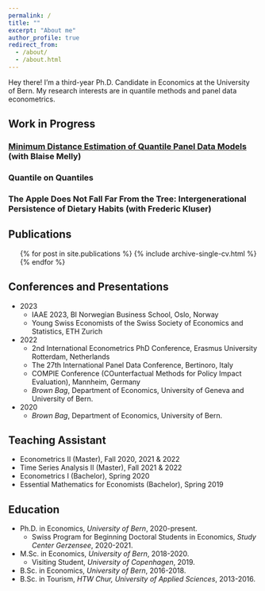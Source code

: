 ```yaml
---
permalink: /
title: ""
excerpt: "About me"
author_profile: true
redirect_from: 
  - /about/
  - /about.html
---
```


Hey there! I’m a third-year Ph.D. Candidate in Economics at the University of Bern. My research interests are in quantile methods and panel data econometrics.


## Work in Progress
### <a href="/files/MD.pdf" download>Minimum Distance Estimation of Quantile Panel Data Models</a> (with Blaise Melly)
### Quantile on Quantiles
### The Apple Does Not Fall Far From the Tree: Intergenerational Persistence of Dietary Habits (with Frederic Kluser)


## Publications
<ul>{% for post in site.publications %}
    {% include archive-single-cv.html %}
  {% endfor %}</ul>

## Conferences and Presentations
* 2023
     * IAAE 2023, BI Norwegian Business School, Oslo, Norway
     * Young Swiss Economists of the Swiss Society of Economics and Statistics, ETH Zurich
* 2022
     * 2nd International Econometrics PhD Conference, Erasmus University Rotterdam, Netherlands
     * The 27th International Panel Data Conference, Bertinoro, Italy
     * COMPIE Conference (COunterfactual Methods for Policy Impact Evaluation), Mannheim, Germany
     * *Brown Bag*, Department of Economics, University of Geneva and University of Bern.
* 2020
    * *Brown Bag*, Department of Economics, University of Bern.

     

## Teaching Assistant
* Econometrics II (Master), Fall 2020, 2021 & 2022
* Time Series Analysis II (Master), Fall 2021 & 2022
* Econometrics I (Bachelor), Spring 2020
* Essential Mathematics for Economists (Bachelor), Spring 2019

## Education
* Ph.D. in Economics, *University of Bern*, 2020-present.
  * Swiss Program for Beginning Doctoral Students in Economics, *Study Center Gerzensee*, 2020-2021.
* M.Sc. in Economics, *University of Bern*, 2018-2020.
  * Visiting Student, *University of Copenhagen*, 2019.
* B.Sc. in Economics, *University of Bern*, 2016-2018.
* B.Sc. in Tourism, *HTW Chur, University of Applied Sciences*, 2013-2016.





